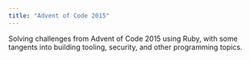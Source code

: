```yaml
---
title: "Advent of Code 2015"
---
```


Solving challenges from Advent of Code 2015 using Ruby, with some tangents into building tooling, security, and other programming topics.
